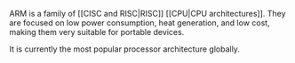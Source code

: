 ARM is a family of [[CISC and RISC|RISC]] [[CPU|CPU architectures]]. They are focused on low power consumption, heat generation, and low cost, making them very suitable for portable devices.

It is currently the most popular processor architecture globally.